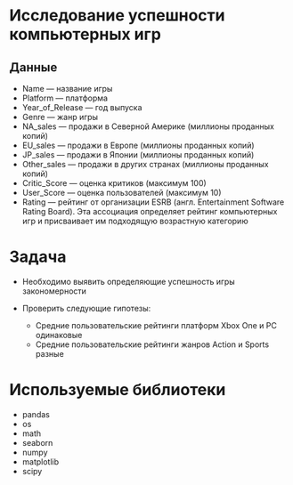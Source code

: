 # Исследование успешности компьютерных игр

## Данные

- Name — название игры
- Platform — платформа
- Year_of_Release — год выпуска
- Genre — жанр игры
- NA_sales — продажи в Северной Америке (миллионы проданных копий)
- EU_sales — продажи в Европе (миллионы проданных копий)
- JP_sales — продажи в Японии (миллионы проданных копий)
- Other_sales — продажи в других странах (миллионы проданных копий)
- Critic_Score — оценка критиков (максимум 100)
- User_Score — оценка пользователей (максимум 10)
- Rating — рейтинг от организации ESRB (англ. Entertainment Software Rating Board). Эта ассоциация определяет рейтинг компьютерных игр и присваивает им подходящую возрастную категорию

# Задача

- Необходимо выявить определяющие успешность игры закономерности

- Проверить следующие гипотезы:
  - Средние пользовательские рейтинги платформ Xbox One и PC одинаковые
  - Средние пользовательские рейтинги жанров Action и Sports разные
  
# Используемые библиотеки

- pandas
- os
- math
- seaborn
- numpy
- matplotlib
- scipy